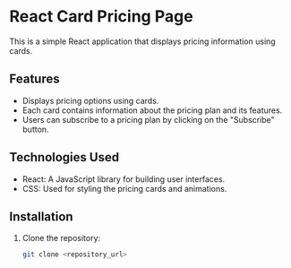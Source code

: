 # React Card Pricing Page

This is a simple React application that displays pricing information using cards.

## Features

- Displays pricing options using cards.
- Each card contains information about the pricing plan and its features.
- Users can subscribe to a pricing plan by clicking on the "Subscribe" button.

## Technologies Used

- React: A JavaScript library for building user interfaces.
- CSS: Used for styling the pricing cards and animations.

## Installation

1. Clone the repository:

   ```bash
   git clone <repository_url>
